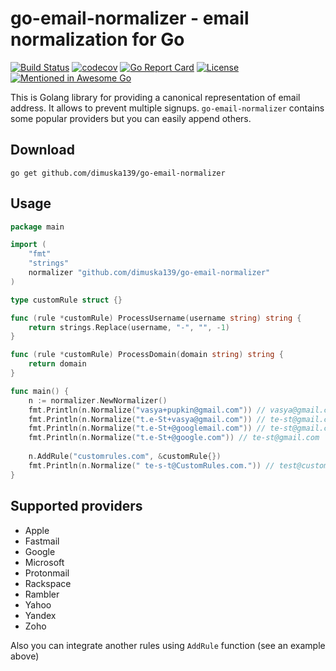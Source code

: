 # go-email-normalizer - email normalization for Go

[![Build Status](https://travis-ci.org/dimuska139/go-email-normalizer.svg?branch=master)](https://travis-ci.org/dimuska139/go-email-normalizer)
[![codecov](https://codecov.io/gh/dimuska139/go-email-normalizer/branch/master/graph/badge.svg)](https://codecov.io/gh/dimuska139/go-email-normalizer)
[![Go Report Card](https://goreportcard.com/badge/github.com/dimuska139/go-email-normalizer)](https://goreportcard.com/report/github.com/dimuska139/go-email-normalizer)
[![License](https://img.shields.io/github/license/mashape/apistatus.svg)](https://github.com/dimuska139/go-email-normalizer/blob/master/LICENSE)
[![Mentioned in Awesome Go](https://awesome.re/mentioned-badge.svg)](https://github.com/avelino/awesome-go)  

This is Golang library for providing a canonical representation of email address. It allows
to prevent multiple signups. `go-email-normalizer` contains some popular providers but you can easily append others.

## Download

```shell
go get github.com/dimuska139/go-email-normalizer
```

## Usage

```go
package main

import (
	"fmt"
	"strings"
	normalizer "github.com/dimuska139/go-email-normalizer"
)

type customRule struct {}

func (rule *customRule) ProcessUsername(username string) string {
	return strings.Replace(username, "-", "", -1)
}

func (rule *customRule) ProcessDomain(domain string) string {
	return domain
}

func main() {
	n := normalizer.NewNormalizer()
	fmt.Println(n.Normalize("vasya+pupkin@gmail.com")) // vasya@gmail.com
	fmt.Println(n.Normalize("t.e-St+vasya@gmail.com")) // te-st@gmail.com
	fmt.Println(n.Normalize("t.e-St+@googlemail.com")) // te-st@gmail.com
	fmt.Println(n.Normalize("t.e-St+@google.com")) // te-st@gmail.com
	
	n.AddRule("customrules.com", &customRule{})
	fmt.Println(n.Normalize(" te-s-t@CustomRules.com.")) // test@customrules.com
}
```


## Supported providers

* Apple
* Fastmail
* Google
* Microsoft
* Protonmail
* Rackspace
* Rambler
* Yahoo
* Yandex
* Zoho

Also you can integrate another rules using `AddRule` function (see an example above)
